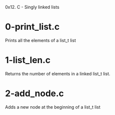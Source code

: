 0x12. C - Singly linked lists

# 0-print_list.c
Prints all the elements of a list_t list

# 1-list_len.c
Returns the number of elements in a linked list_t list.

# 2-add_node.c
Adds a new node at the beginning of a list_t list
